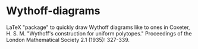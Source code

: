 # Wythoff-diagrams

LaTeX "package" to quickly draw Wythoff diagrams like to ones in Coxeter, H. S. M. "Wythoff's construction for uniform polytopes." Proceedings of the London Mathematical Society 2.1 (1935): 327-339.
